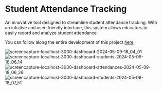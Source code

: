 # Student Attendance Tracking
An innovative tool designed to streamline student attendance tracking. With an intuitive and user-friendly interface, this system allows educators to easily record and analyze student attendance. 

You can follow along the entire development of this project <a href="https://www.youtube.com/watch?v=qop_fAoayWI" target="_blank">here</a>

![screencapture-localhost-3000-dashboard-2024-05-09-18_04_01](https://github.com/TathataHY/student-attendance-tracking/assets/86846618/e61b0a8e-a981-47ce-906d-75a9b10dd3c3)
![screencapture-localhost-3000-dashboard-students-2024-05-09-18_06_14](https://github.com/TathataHY/student-attendance-tracking/assets/86846618/6ce3ef72-5bc2-400d-9eca-ac1e076d8bfe)
![screencapture-localhost-3000-dashboard-attendances-2024-05-09-18_06_36](https://github.com/TathataHY/student-attendance-tracking/assets/86846618/5286f284-b691-4032-b643-49f7d0721dab)
![screencapture-localhost-3000-dashboard-students-2024-05-09-18_07_51](https://github.com/TathataHY/student-attendance-tracking/assets/86846618/b86fe2ec-380a-46d2-95f2-c7f29071f24a)
